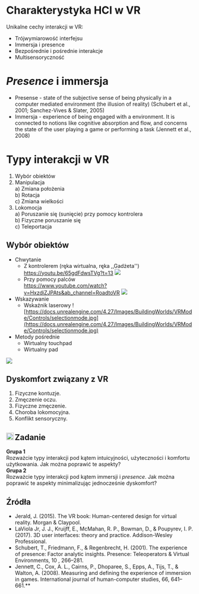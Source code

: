 # Charakterystyka HCI w VR
Unikalne cechy interakcji w VR:
* Trójwymiarowość interfejsu
* Immersja i presence
* Bezpośrednie i pośrednie interakcje
* Multisensoryczność

# *Presence* i immersja

* Presense - state of the subjective sense of being physically in a computer mediated environment (the illusion of reality) (Schubert et al., 2001; Sanchez-Vives & Slater, 2005)
* Immersja - experience of being engaged with a environment. It is connected to notions like cognitive absorption and flow, and concerns the state of the user playing a game or performing a task (Jennett et al., 2008)


# Typy interakcji w VR 

1. Wybór obiektów <br>
2. Manipulacja <br>
	a) Zmiana położenia <br>
	b) Rotacja <br>
	c) Zmiana wielkości <br>
3. Lokomocja <br>
	a) Poruszanie się (sunięcie) przy pomocy kontrolera <br>
	b) Fizyczne poruszanie się <br>
	c) Teleportacja <br>

## Wybór obiektów 
* Chwytanie
	* Z kontrolerem (ręka wirtualna, ręka ,,Gadżeta'') <br>
	https://youtu.be/65gdFdwsTVg?t=13
	![](https://helios-i.mashable.com/imagery/articles/00SyLheLU99MEFeecfJODw0/hero-image.fill.size_1200x675.v1611612984.png)
	* Przy pomocy palców <br>
	https://www.youtube.com/watch?v=HxzdiZJPAts&ab_channel=RoadtoVR
	![](https://media.springernature.com/full/springer-static/image/art%3A10.1038%2Fs41598-019-45422-6/MediaObjects/41598_2019_45422_Fig1_HTML.png)
* Wskazywanie 
	* Wskaźnik laserowy
	![https://docs.unrealengine.com/4.27/Images/BuildingWorlds/VRMode/Controls/selectionmode.jpg](https://docs.unrealengine.com/4.27/Images/BuildingWorlds/VRMode/Controls/selectionmode.jpg)
* Metody pośrednie
	* Wirtualny touchpad
	* Wirtualny pad


![](../images/fernandesfeiner2016.png)


## Dyskomfort związany z VR

1. Fizyczne kontuzje. 
2. Zmęczenie oczu. 
3. Fizyczne zmęczenie. 
4. Choroba lokomocyjna.
5. Konflikt sensoryczny.

## Zadanie <img src="../images/pencil.png" width="20" align="left">

**Grupa 1** <br>
Rozważcie typy interakcji pod kątem intuicyjności, użyteczności i komfortu użytkowania. Jak można poprawić te aspekty? <br>
**Grupa 2** <br>
Rozważcie typy interakcji pod kątem immersji i *presence*. Jak można poprawić te aspekty minimalizując jednocześnie dyskomfort? 



## Źródła
* Jerald, J. (2015). The VR book: Human-centered design for virtual reality. Morgan & Claypool.
* LaViola Jr, J. J., Kruijff, E., McMahan, R. P., Bowman, D., & Poupyrev, I. P. (2017). 3D user interfaces: theory and practice. Addison-Wesley Professional.
* Schubert, T., Friedmann, F., & Regenbrecht, H. (2001). The experience of presence: Factor analytic insights. Presence: Teleoperators & Virtual Environments, 10 , 266–281.
* Jennett, C., Cox, A. L., Cairns, P., Dhoparee, S., Epps, A., Tijs, T., & Walton, A. (2008). Measuring and defining the experience of immersion in games. International journal of human-computer studies, 66, 641–661.**
